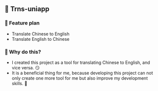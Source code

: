 ## 🔄 Trns-uniapp

### 🎉 Feature plan 
- Translate Chinese to English
- Translate English to Chinese

### 🤨 Why do this?
- I created this project as a tool for translating Chinese to English, and vice versa. 😏
- It is a beneficial thing for me, because developing this project can not only create one more tool for me but also improve my development skills. 🤣
